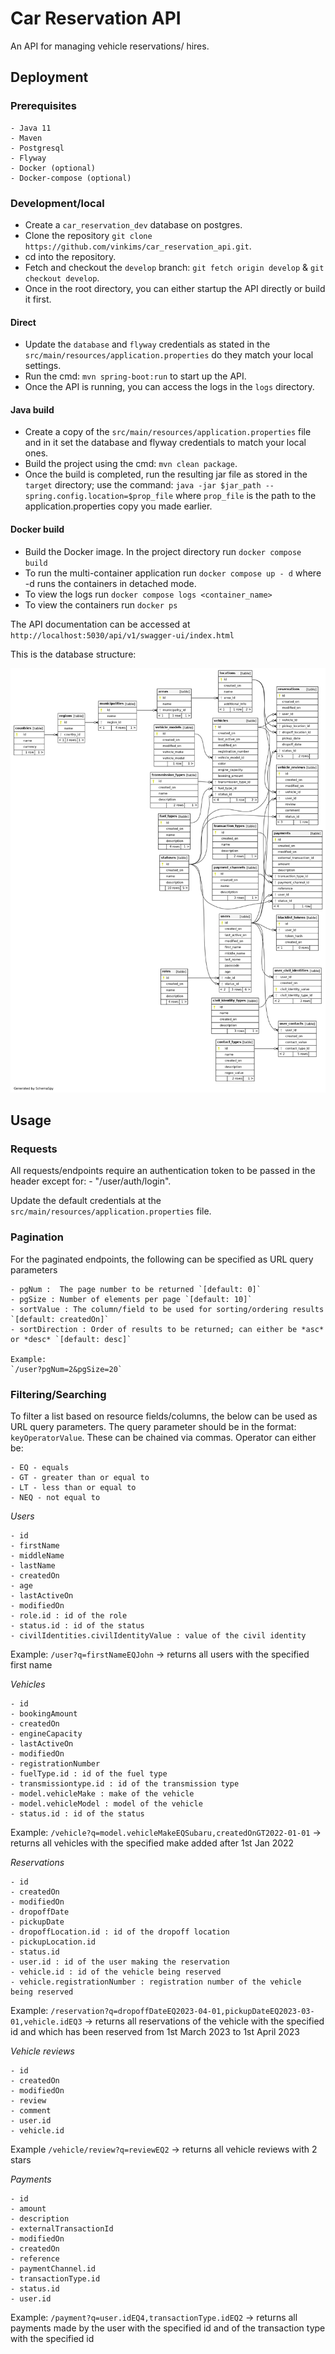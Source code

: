 # Car Reservation API

An API for managing vehicle reservations/ hires.


## Deployment

### Prerequisites
    - Java 11
    - Maven
    - Postgresql
    - Flyway
    - Docker (optional)
    - Docker-compose (optional)


### Development/local
- Create a `car_reservation_dev` database on postgres.
- Clone the repository `git clone https://github.com/vinkims/car_reservation_api.git`.
- cd into the repository.
- Fetch and checkout the `develop` branch: `git fetch origin develop` & `git checkout develop`.
- Once in the root directory, you can either startup the API directly or build it first.
#### Direct
- Update the `database` and `flyway` credentials as stated in the `src/main/resources/application.properties` do they match your local settings.
- Run the cmd: `mvn spring-boot:run` to start up the API.
- Once the API is running, you can access the logs in the `logs` directory.
#### Java build
- Create a copy of the `src/main/resources/application.properties` file and in it set the database and flyway credentials to match your local ones.
- Build the project using the cmd: `mvn clean package`.
- Once the build is completed, run the resulting jar file as stored in the `target` directory; use the command: `java -jar $jar_path --spring.config.location=$prop_file` where `prop_file` is the path to the application.properties copy you made earlier.

#### Docker build
- Build the Docker image. In the project directory run `docker compose build`
- To run the multi-container application run `docker compose up - d` where -d runs the containers in detached mode.
- To view the logs run `docker compose logs <container_name>`
- To view the containers run `docker ps`

The API documentation can be accessed at `http://localhost:5030/api/v1/swagger-ui/index.html`

This is the database structure: 

![Alt db_doc](src/main/resources/documentation/diagrams/summary/relationships.real.large.png)

## Usage

### Requests
All requests/endpoints require an authentication token to be passed in the header except for:
    - "/user/auth/login".

Update the default credentials at the `src/main/resources/application.properties` file.

### Pagination
For the paginated endpoints, the following can be specified as URL query parameters

    - pgNum :  The page number to be returned `[default: 0]`
    - pgSize : Number of elements per page `[default: 10]`
    - sortValue : The column/field to be used for sorting/ordering results `[default: createdOn]`
    - sortDirection : Order of results to be returned; can either be *asc* or *desc* `[default: desc]`

    Example:
    `/user?pgNum=2&pgSize=20`

### Filtering/Searching
To filter a list based on resource fields/columns, the below can be used as URL query parameters.
The query parameter should be in the format: `keyOperatorValue`. These can be chained via commas. Operator can either be:

    - EQ - equals
    - GT - greater than or equal to
    - LT - less than or equal to
    - NEQ - not equal to

*Users*

    - id
    - firstName
    - middleName
    - lastName
    - createdOn
    - age
    - lastActiveOn
    - modifiedOn
    - role.id : id of the role
    - status.id : id of the status
    - civilIdentities.civilIdentityValue : value of the civil identity
Example: `/user?q=firstNameEQJohn` -> returns all users with the specified first name

*Vehicles*

    - id
    - bookingAmount
    - createdOn
    - engineCapacity
    - lastActiveOn
    - modifiedOn
    - registrationNumber
    - fuelType.id : id of the fuel type
    - transmissiontype.id : id of the transmission type
    - model.vehicleMake : make of the vehicle
    - model.vehicleModel : model of the vehicle
    - status.id : id of the status
Example: `/vehicle?q=model.vehicleMakeEQSubaru,createdOnGT2022-01-01` -> returns all vehicles with the specified make added after 1st Jan 2022

*Reservations*

    - id
    - createdOn
    - modifiedOn
    - dropoffDate
    - pickupDate
    - dropoffLocation.id : id of the dropoff location
    - pickupLocation.id
    - status.id
    - user.id : id of the user making the reservation
    - vehicle.id : id of the vehicle being reserved
    - vehicle.registrationNumber : registration number of the vehicle being reserved
Example: `/reservation?q=dropoffDateEQ2023-04-01,pickupDateEQ2023-03-01,vehicle.idEQ3` -> returns all reservations of the vehicle with the specified id and which has been reserved from 1st March 2023 to 1st April 2023

*Vehicle reviews* 

    - id
    - createdOn
    - modifiedOn
    - review
    - comment
    - user.id
    - vehicle.id
Example `/vehicle/review?q=reviewEQ2` -> returns all vehicle reviews with 2 stars

*Payments*

    - id
    - amount
    - description
    - externalTransactionId
    - modifiedOn
    - createdOn
    - reference
    - paymentChannel.id
    - transactionType.id
    - status.id
    - user.id
Example: `/payment?q=user.idEQ4,transactionType.idEQ2` -> returns all payments made by the user with the specified id and of the transaction type with the specified id